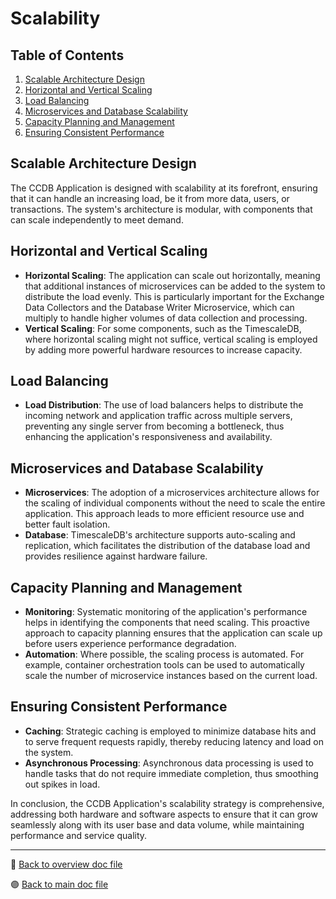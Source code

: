 # Scalability

## Table of Contents

1. [Scalable Architecture Design](#scalable-architecture-design)
2. [Horizontal and Vertical Scaling](#horizontal-and-vertical-scaling)
3. [Load Balancing](#load-balancing)
4. [Microservices and Database Scalability](#microservices-and-database-scalability)
5. [Capacity Planning and Management](#capacity-planning-and-management)
6. [Ensuring Consistent Performance](#ensuring-consistent-performance)

## Scalable Architecture Design
The CCDB Application is designed with scalability at its forefront, ensuring that it can handle an increasing load, be it from more data, users, or transactions. The system's architecture is modular, with components that can scale independently to meet demand.

## Horizontal and Vertical Scaling
- **Horizontal Scaling**: The application can scale out horizontally, meaning that additional instances of microservices can be added to the system to distribute the load evenly. This is particularly important for the Exchange Data Collectors and the Database Writer Microservice, which can multiply to handle higher volumes of data collection and processing.
- **Vertical Scaling**: For some components, such as the TimescaleDB, where horizontal scaling might not suffice, vertical scaling is employed by adding more powerful hardware resources to increase capacity.

## Load Balancing
- **Load Distribution**: The use of load balancers helps to distribute the incoming network and application traffic across multiple servers, preventing any single server from becoming a bottleneck, thus enhancing the application's responsiveness and availability.

## Microservices and Database Scalability
- **Microservices**: The adoption of a microservices architecture allows for the scaling of individual components without the need to scale the entire application. This approach leads to more efficient resource use and better fault isolation.
- **Database**: TimescaleDB's architecture supports auto-scaling and replication, which facilitates the distribution of the database load and provides resilience against hardware failure.

## Capacity Planning and Management
- **Monitoring**: Systematic monitoring of the application's performance helps in identifying the components that need scaling. This proactive approach to capacity planning ensures that the application can scale up before users experience performance degradation.
- **Automation**: Where possible, the scaling process is automated. For example, container orchestration tools can be used to automatically scale the number of microservice instances based on the current load.

## Ensuring Consistent Performance
- **Caching**: Strategic caching is employed to minimize database hits and to serve frequent requests rapidly, thereby reducing latency and load on the system.
- **Asynchronous Processing**: Asynchronous data processing is used to handle tasks that do not require immediate completion, thus smoothing out spikes in load.

In conclusion, the CCDB Application's scalability strategy is comprehensive, addressing both hardware and software aspects to ensure that it can grow seamlessly along with its user base and data volume, while maintaining performance and service quality.

---

 🔵 [Back to overview doc file](./overview.md)

 🟣 [Back to main doc file](../../README.md)
